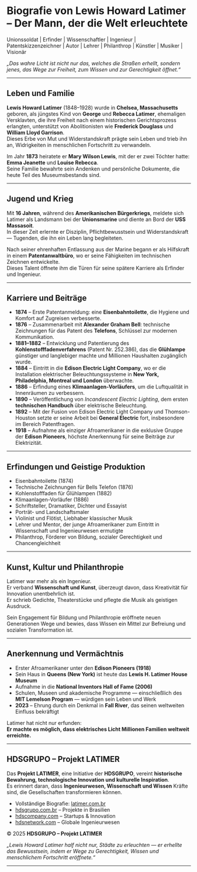 
# Biografie von Lewis Howard Latimer – Der Mann, der die Welt erleuchtete  

Unionssoldat | Erfinder | Wissenschaftler | Ingenieur | Patentskizzenzeichner | Autor | Lehrer | Philanthrop | Künstler | Musiker | Visionär  

*„Das wahre Licht ist nicht nur das, welches die Straßen erhellt, sondern jenes, das Wege zur Freiheit, zum Wissen und zur Gerechtigkeit öffnet.“*  

---

## Leben und Familie  

**Lewis Howard Latimer** (1848–1928) wurde in **Chelsea, Massachusetts** geboren, als jüngstes Kind von **George** und **Rebecca Latimer**, ehemaligen Versklavten, die ihre Freiheit nach einem historischen Gerichtsprozess erlangten, unterstützt von Abolitionisten wie **Frederick Douglass** und **William Lloyd Garrison**.  
Dieses Erbe von Mut und Widerstandskraft prägte sein Leben und trieb ihn an, Widrigkeiten in menschlichen Fortschritt zu verwandeln.  

Im Jahr **1873** heiratete er **Mary Wilson Lewis**, mit der er zwei Töchter hatte: **Emma Jeanette** und **Louise Rebecca**.  
Seine Familie bewahrte sein Andenken und persönliche Dokumente, die heute Teil des Museumsbestands sind.  

---

## Jugend und Krieg  

Mit **16 Jahren**, während des **Amerikanischen Bürgerkriegs**, meldete sich Latimer als Landsmann bei der **Unionsmarine** und diente an Bord der **USS Massasoit**.  
In dieser Zeit erlernte er Disziplin, Pflichtbewusstsein und Widerstandskraft — Tugenden, die ihn ein Leben lang begleiteten.  

Nach seiner ehrenhaften Entlassung aus der Marine begann er als Hilfskraft in einem **Patentanwaltbüro**, wo er seine Fähigkeiten im technischen Zeichnen entwickelte.  
Dieses Talent öffnete ihm die Türen für seine spätere Karriere als Erfinder und Ingenieur.  

---

## Karriere und Beiträge  

- **1874** – Erste Patentanmeldung: eine **Eisenbahntoilette**, die Hygiene und Komfort auf Zugreisen verbesserte.  
- **1876** – Zusammenarbeit mit **Alexander Graham Bell**: technische Zeichnungen für das Patent des **Telefons**, Schlüssel zur modernen Kommunikation.  
- **1881–1882** – Entwicklung und Patentierung des **Kohlenstofffadenverfahrens** (Patent Nr. 252.386), das die **Glühlampe** günstiger und langlebiger machte und Millionen Haushalten zugänglich wurde.  
- **1884** – Eintritt in die **Edison Electric Light Company**, wo er die Installation elektrischer Beleuchtungssysteme in **New York, Philadelphia, Montreal und London** überwachte.  
- **1886** – Erfindung eines **Klimaanlagen-Vorläufers**, um die Luftqualität in Innenräumen zu verbessern.  
- **1890** – Veröffentlichung von *Incandescent Electric Lighting*, dem ersten **technischen Handbuch** über elektrische Beleuchtung.  
- **1892** – Mit der Fusion von Edison Electric Light Company und Thomson-Houston setzte er seine Arbeit bei **General Electric** fort, insbesondere im Bereich Patentfragen.  
- **1918** – Aufnahme als einziger Afroamerikaner in die exklusive Gruppe der **Edison Pioneers**, höchste Anerkennung für seine Beiträge zur Elektrizität.  

---

## Erfindungen und Geistige Produktion  

- Eisenbahntoilette (1874)  
- Technische Zeichnungen für Bells Telefon (1876)  
- Kohlenstofffaden für Glühlampen (1882)  
- Klimaanlagen-Vorläufer (1886)  
- Schriftsteller, Dramatiker, Dichter und Essayist  
- Porträt- und Landschaftsmaler  
- Violinist und Flötist, Liebhaber klassischer Musik  
- Lehrer und Mentor, der junge Afroamerikaner zum Eintritt in Wissenschaft und Ingenieurwesen ermutigte  
- Philanthrop, Förderer von Bildung, sozialer Gerechtigkeit und Chancengleichheit  

---

## Kunst, Kultur und Philanthropie  

Latimer war mehr als ein Ingenieur.  
Er verband **Wissenschaft und Kunst**, überzeugt davon, dass Kreativität für Innovation unentbehrlich ist.  
Er schrieb Gedichte, Theaterstücke und pflegte die Musik als geistigen Ausdruck.  

Sein Engagement für Bildung und Philanthropie eröffnete neuen Generationen Wege und bewies, dass Wissen ein Mittel zur Befreiung und sozialen Transformation ist.  

---

## Anerkennung und Vermächtnis  

- Erster Afroamerikaner unter den **Edison Pioneers (1918)**  
- Sein Haus in **Queens (New York)** ist heute das **Lewis H. Latimer House Museum**  
- Aufnahme in die **National Inventors Hall of Fame (2006)**  
- Schulen, Museen und akademische Programme — einschließlich des **MIT Lemelson Program** — würdigen sein Leben und Werk  
- **2023** – Ehrung durch ein Denkmal in **Fall River**, das seinen weltweiten Einfluss bekräftigt  

Latimer hat nicht nur erfunden:  
**Er machte es möglich, dass elektrisches Licht Millionen Familien weltweit erreichte.**  

---

## HDSGRUPO – Projekt LATIMER  

Das **Projekt LATIMER**, eine Initiative der **HDSGRUPO**, vereint **historische Bewahrung, technologische Innovation und kulturelle Inspiration**.  
Es erinnert daran, dass **Ingenieurwesen, Wissenschaft und Wissen** Kräfte sind, die Gesellschaften transformieren können.  

- Vollständige Biografie: [latimer.com.br](http://latimer.com.br)  
- [hdsgrupo.com.br](http://hdsgrupo.com.br) – Projekte in Brasilien  
- [hdscompany.com](http://hdscompany.com) – Startups & Innovation  
- [hdsnetwork.com](http://hdsnetwork.com) – Globale Ingenieurwesen  

© 2025 **HDSGRUPO – Projekt LATIMER**  

*„Lewis Howard Latimer half nicht nur, Städte zu erleuchten — er erhellte das Bewusstsein, indem er Wege zu Gerechtigkeit, Wissen und menschlichem Fortschritt eröffnete.“*  

---
